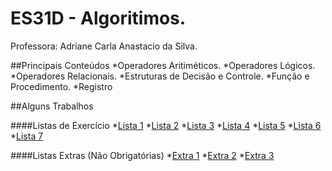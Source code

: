 # ES31D - Algoritimos.
Professora: Adriane Carla Anastacio da Silva. 

##Principais Conteúdos 
*Operadores Aritiméticos.
*Operadores Lógicos.
*Operadores Relacionais.
*Estruturas de Decisão e Controle.
*Função e Procedimento.
*Registro

##Alguns Trabalhos

####Listas de Exercício
*[Lista 1](https://github.com/LucasColler/UTFPR-ES-1/tree/master/ES31D%20-%20Algor%C3%ADtimos/LISTA%201)
*[Lista 2](https://github.com/LucasColler/UTFPR-ES-1/tree/master/ES31D%20-%20Algor%C3%ADtimos/LISTA%202)
*[Lista 3](https://github.com/LucasColler/UTFPR-ES-1/tree/master/ES31D%20-%20Algor%C3%ADtimos/LISTA%203)
*[Lista 4](https://github.com/LucasColler/UTFPR-ES-1/tree/master/ES31D%20-%20Algor%C3%ADtimos/LISTA%204)
*[Lista 5](https://github.com/LucasColler/UTFPR-ES-1/tree/master/ES31D%20-%20Algor%C3%ADtimos/LISTA%205)
*[Lista 6](https://github.com/LucasColler/UTFPR-ES-1/tree/master/ES31D%20-%20Algor%C3%ADtimos/LISTA%206)
*[Lista 7](https://github.com/LucasColler/UTFPR-ES-1/tree/master/ES31D%20-%20Algor%C3%ADtimos/LISTA%207)

####Listas Extras (Não Obrigatórias)
*[Extra 1](https://github.com/LucasColler/UTFPR-ES-1/tree/master/ES31D%20-%20Algor%C3%ADtimos/EXTRA%201)
*[Extra 2](https://github.com/LucasColler/UTFPR-ES-1/tree/master/ES31D%20-%20Algor%C3%ADtimos/EXTRA%202)
*[Extra 3](https://github.com/LucasColler/UTFPR-ES-1/tree/master/ES31D%20-%20Algor%C3%ADtimos/EXTRA%203)
